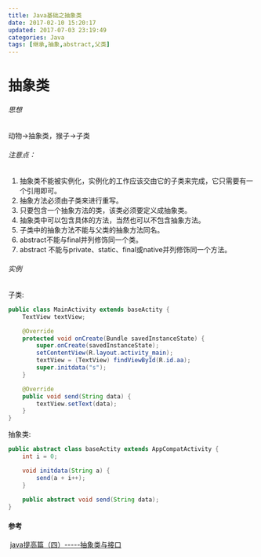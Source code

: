 ```yaml
---
title: Java基础之抽象类
date: 2017-02-10 15:20:17
updated: 2017-07-03 23:19:49categories: Java
tags: [继承,抽象,abstract,父类]
---
```

# 抽象类
###### 思想
动物->抽象类，猴子->子类
###### 注意点：
1. 抽象类不能被实例化，实例化的工作应该交由它的子类来完成，它只需要有一个引用即可。
2. 抽象方法必须由子类来进行重写。
3. 只要包含一个抽象方法的类，该类必须要定义成抽象类。
4. 抽象类中可以包含具体的方法，当然也可以不包含抽象方法。
5. 子类中的抽象方法不能与父类的抽象方法同名。
6. abstract不能与final并列修饰同一个类。
7. abstract 不能与private、static、final或native并列修饰同一个方法。
###### 实例

子类:

```java
public class MainActivity extends baseActity {
    TextView textView;

    @Override
    protected void onCreate(Bundle savedInstanceState) {
        super.onCreate(savedInstanceState);
        setContentView(R.layout.activity_main);
        textView = (TextView) findViewById(R.id.aa);
        super.initdata("s");
    }

    @Override
    public void send(String data) {
        textView.setText(data);
    }
}
```

抽象类:

```java
public abstract class baseActity extends AppCompatActivity {
    int i = 0;

    void initdata(String a) {
        send(a + i++);
    }
    
    public abstract void send(String data);
}
```

#### 参考

 [java提高篇（四）-----抽象类与接口](http://blog.csdn.net/chenssy/article/details/12858267)